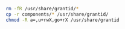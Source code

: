 ﻿```sh
rm -fR /usr/share/grantid/*
cp -r components/* /usr/share/grantid/
chmod -R a=,u+rwX,go+rX /usr/share/grantid
```
